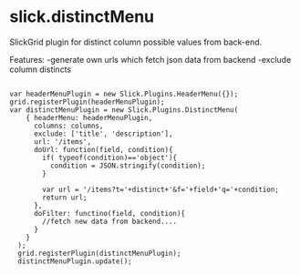 slick.distinctMenu
==================

SlickGrid plugin for distinct column possible values from back-end.

Features:
-generate own urls which fetch json data from backend
-exclude column distincts


```

var headerMenuPlugin = new Slick.Plugins.HeaderMenu({});
grid.registerPlugin(headerMenuPlugin);
var distinctMenuPlugin = new Slick.Plugins.DistinctMenu(
    { headerMenu: headerMenuPlugin,
      columns: columns,
      exclude: ['title', 'description'],
      url: '/items',
      doUrl: function(field, condition){      
        if( typeof(condition)=='object'){
          condition = JSON.stringify(condition);
        }
        
        var url = '/items?t='+distinct+'&f='+field+'q='+condition;
        return url;
      },
      doFilter: functino(field, condition){
        //fetch new data from backend....
      }
    }
  );
  grid.registerPlugin(distinctMenuPlugin);
  distinctMenuPlugin.update();
  

```
